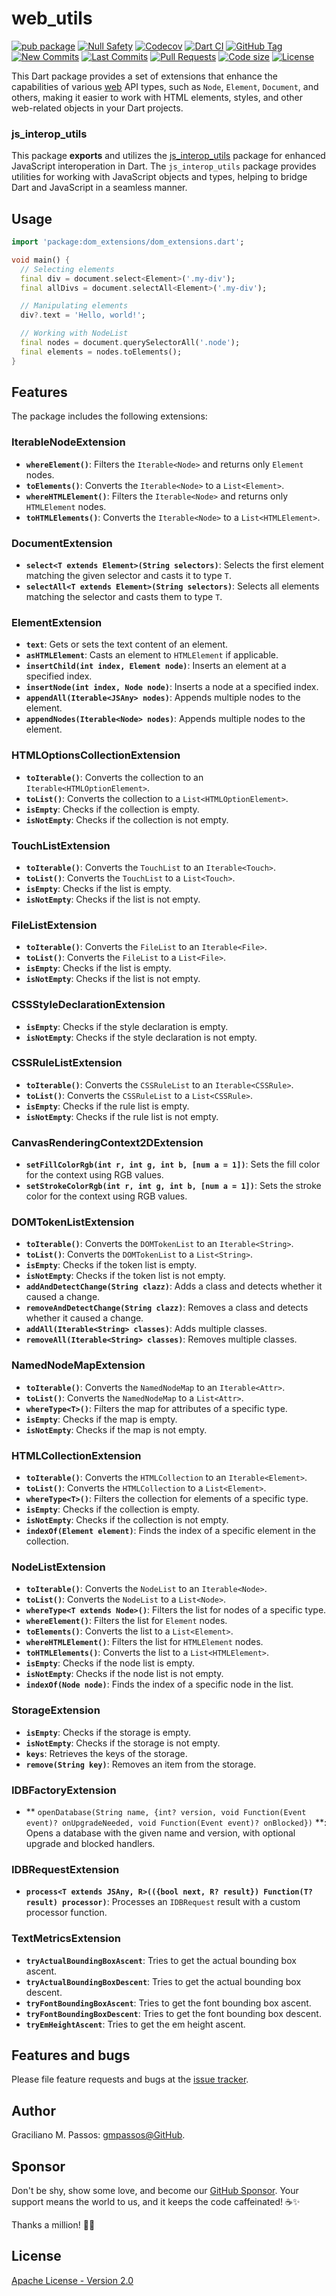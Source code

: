# web_utils

[![pub package](https://img.shields.io/pub/v/web_utils.svg?logo=dart&logoColor=00b9fc)](https://pub.dartlang.org/packages/web_utils)
[![Null Safety](https://img.shields.io/badge/null-safety-brightgreen)](https://dart.dev/null-safety)
[![Codecov](https://img.shields.io/codecov/c/github/gmpassos/web_utils)](https://app.codecov.io/gh/gmpassos/web_utils)
[![Dart CI](https://github.com/gmpassos/web_utils/actions/workflows/dart.yml/badge.svg?branch=master)](https://github.com/gmpassos/web_utils/actions/workflows/dart.yml)
[![GitHub Tag](https://img.shields.io/github/v/tag/gmpassos/web_utils?logo=git&logoColor=white)](https://github.com/gmpassos/web_utils/releases)
[![New Commits](https://img.shields.io/github/commits-since/gmpassos/web_utils/latest?logo=git&logoColor=white)](https://github.com/gmpassos/web_utils/network)
[![Last Commits](https://img.shields.io/github/last-commit/gmpassos/web_utils?logo=git&logoColor=white)](https://github.com/gmpassos/web_utils/commits/master)
[![Pull Requests](https://img.shields.io/github/issues-pr/gmpassos/web_utils?logo=github&logoColor=white)](https://github.com/gmpassos/web_utils/pulls)
[![Code size](https://img.shields.io/github/languages/code-size/gmpassos/web_utils?logo=github&logoColor=white)](https://github.com/gmpassos/web_utils)
[![License](https://img.shields.io/github/license/gmpassos/web_utils?logo=open-source-initiative&logoColor=green)](https://github.com/gmpassos/web_utils/blob/master/LICENSE)

This Dart package provides a set of extensions that enhance the capabilities of
various [web](https://pub.dev/packages/web) API types, such as `Node`, `Element`, `Document`, and others, making it
easier to work with HTML elements, styles, and other web-related objects in your Dart projects.

### js_interop_utils

This package **exports** and utilizes the [js_interop_utils](https://pub.dev/packages/js_interop_utils) package for
enhanced JavaScript interoperation in Dart. The `js_interop_utils` package provides utilities for working with
JavaScript objects and types, helping to bridge Dart and JavaScript in a seamless manner.

## Usage

```dart
import 'package:dom_extensions/dom_extensions.dart';

void main() {
  // Selecting elements
  final div = document.select<Element>('.my-div');
  final allDivs = document.selectAll<Element>('.my-div');

  // Manipulating elements
  div?.text = 'Hello, world!';

  // Working with NodeList
  final nodes = document.querySelectorAll('.node');
  final elements = nodes.toElements();
}

```

## Features

The package includes the following extensions:

### IterableNodeExtension

- **`whereElement()`**: Filters the `Iterable<Node>` and returns only `Element` nodes.
- **`toElements()`**: Converts the `Iterable<Node>` to a `List<Element>`.
- **`whereHTMLElement()`**: Filters the `Iterable<Node>` and returns only `HTMLElement` nodes.
- **`toHTMLElements()`**: Converts the `Iterable<Node>` to a `List<HTMLElement>`.

### DocumentExtension

- **`select<T extends Element>(String selectors)`**: Selects the first element matching the given selector and casts it
  to type `T`.
- **`selectAll<T extends Element>(String selectors)`**: Selects all elements matching the selector and casts them to
  type `T`.

### ElementExtension

- **`text`**: Gets or sets the text content of an element.
- **`asHTMLElement`**: Casts an element to `HTMLElement` if applicable.
- **`insertChild(int index, Element node)`**: Inserts an element at a specified index.
- **`insertNode(int index, Node node)`**: Inserts a node at a specified index.
- **`appendAll(Iterable<JSAny> nodes)`**: Appends multiple nodes to the element.
- **`appendNodes(Iterable<Node> nodes)`**: Appends multiple nodes to the element.

### HTMLOptionsCollectionExtension

- **`toIterable()`**: Converts the collection to an `Iterable<HTMLOptionElement>`.
- **`toList()`**: Converts the collection to a `List<HTMLOptionElement>`.
- **`isEmpty`**: Checks if the collection is empty.
- **`isNotEmpty`**: Checks if the collection is not empty.

### TouchListExtension

- **`toIterable()`**: Converts the `TouchList` to an `Iterable<Touch>`.
- **`toList()`**: Converts the `TouchList` to a `List<Touch>`.
- **`isEmpty`**: Checks if the list is empty.
- **`isNotEmpty`**: Checks if the list is not empty.

### FileListExtension

- **`toIterable()`**: Converts the `FileList` to an `Iterable<File>`.
- **`toList()`**: Converts the `FileList` to a `List<File>`.
- **`isEmpty`**: Checks if the list is empty.
- **`isNotEmpty`**: Checks if the list is not empty.

### CSSStyleDeclarationExtension

- **`isEmpty`**: Checks if the style declaration is empty.
- **`isNotEmpty`**: Checks if the style declaration is not empty.

### CSSRuleListExtension

- **`toIterable()`**: Converts the `CSSRuleList` to an `Iterable<CSSRule>`.
- **`toList()`**: Converts the `CSSRuleList` to a `List<CSSRule>`.
- **`isEmpty`**: Checks if the rule list is empty.
- **`isNotEmpty`**: Checks if the rule list is not empty.

### CanvasRenderingContext2DExtension

- **`setFillColorRgb(int r, int g, int b, [num a = 1])`**: Sets the fill color for the context using RGB values.
- **`setStrokeColorRgb(int r, int g, int b, [num a = 1])`**: Sets the stroke color for the context using RGB values.

### DOMTokenListExtension

- **`toIterable()`**: Converts the `DOMTokenList` to an `Iterable<String>`.
- **`toList()`**: Converts the `DOMTokenList` to a `List<String>`.
- **`isEmpty`**: Checks if the token list is empty.
- **`isNotEmpty`**: Checks if the token list is not empty.
- **`addAndDetectChange(String clazz)`**: Adds a class and detects whether it caused a change.
- **`removeAndDetectChange(String clazz)`**: Removes a class and detects whether it caused a change.
- **`addAll(Iterable<String> classes)`**: Adds multiple classes.
- **`removeAll(Iterable<String> classes)`**: Removes multiple classes.

### NamedNodeMapExtension

- **`toIterable()`**: Converts the `NamedNodeMap` to an `Iterable<Attr>`.
- **`toList()`**: Converts the `NamedNodeMap` to a `List<Attr>`.
- **`whereType<T>()`**: Filters the map for attributes of a specific type.
- **`isEmpty`**: Checks if the map is empty.
- **`isNotEmpty`**: Checks if the map is not empty.

### HTMLCollectionExtension

- **`toIterable()`**: Converts the `HTMLCollection` to an `Iterable<Element>`.
- **`toList()`**: Converts the `HTMLCollection` to a `List<Element>`.
- **`whereType<T>()`**: Filters the collection for elements of a specific type.
- **`isEmpty`**: Checks if the collection is empty.
- **`isNotEmpty`**: Checks if the collection is not empty.
- **`indexOf(Element element)`**: Finds the index of a specific element in the collection.

### NodeListExtension

- **`toIterable()`**: Converts the `NodeList` to an `Iterable<Node>`.
- **`toList()`**: Converts the `NodeList` to a `List<Node>`.
- **`whereType<T extends Node>()`**: Filters the list for nodes of a specific type.
- **`whereElement()`**: Filters the list for `Element` nodes.
- **`toElements()`**: Converts the list to a `List<Element>`.
- **`whereHTMLElement()`**: Filters the list for `HTMLElement` nodes.
- **`toHTMLElements()`**: Converts the list to a `List<HTMLElement>`.
- **`isEmpty`**: Checks if the node list is empty.
- **`isNotEmpty`**: Checks if the node list is not empty.
- **`indexOf(Node node)`**: Finds the index of a specific node in the list.

### StorageExtension

- **`isEmpty`**: Checks if the storage is empty.
- **`isNotEmpty`**: Checks if the storage is not empty.
- **`keys`**: Retrieves the keys of the storage.
- **`remove(String key)`**: Removes an item from the storage.

### IDBFactoryExtension

- **
  `openDatabase(String name, {int? version, void Function(Event event)? onUpgradeNeeded, void Function(Event event)? onBlocked})`
  **: Opens a database with the given name and version, with optional upgrade and blocked handlers.

### IDBRequestExtension

- **`process<T extends JSAny, R>(({bool next, R? result}) Function(T? result) processor)`**: Processes an `IDBRequest`
  result with a custom processor function.

### TextMetricsExtension

- **`tryActualBoundingBoxAscent`**: Tries to get the actual bounding box ascent.
- **`tryActualBoundingBoxDescent`**: Tries to get the actual bounding box descent.
- **`tryFontBoundingBoxAscent`**: Tries to get the font bounding box ascent.
- **`tryFontBoundingBoxDescent`**: Tries to get the font bounding box descent.
- **`tryEmHeightAscent`**: Tries to get the em height ascent.

## Features and bugs

Please file feature requests and bugs at the [issue tracker][tracker].

[tracker]: https://github.com/gmpassos/web_utils/issues

## Author

Graciliano M. Passos: [gmpassos@GitHub][github].

[github]: https://github.com/gmpassos

## Sponsor

Don't be shy, show some love, and become our [GitHub Sponsor][github_sponsors].
Your support means the world to us, and it keeps the code caffeinated! ☕✨

Thanks a million! 🚀😄

[github_sponsors]: https://github.com/sponsors/gmpassos

## License

[Apache License - Version 2.0][apache_license]

[apache_license]: https://www.apache.org/licenses/LICENSE-2.0.txt

